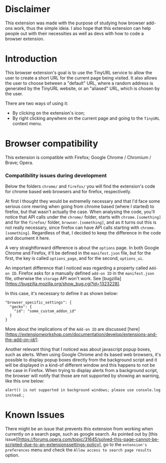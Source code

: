# Disclaimer
This extension was made with the purpose of studying how browser add-ons work, thus the simple ideia. I also hope that this extension can help people out with their necessities as well as devs with how to code a browser extension.

# Introduction
This browser extension's goal is to use the TinyURL service to allow the user to create a short URL for the current page being visited. It also allows the user to choose between a "default" URL, where a random address is generated by the TinyURL website, or an "aliased" URL, which is chosen by the user.

There are two ways of using it:
* By clicking on the extension's icon;
* By right clicking anywhere on the current page and going to the `TinyURL` context menu.

# Browser compatibility
This extension is compatible with Firefox; Google Chrome / Chromium / Brave; Opera.

### Compatibility issues during development
Below the folders `chrome/` and `firefox/` you will find the extension's code for chrome based web browsers and for firefox, respectivelly.

At first I thought they would be extremelly necessary and that I'd face some serious core rewring when going from chrome based (where I started) to firefox, but that wasn't actually the case. When analysing the code, you'll notice that API calls under the `chrome/` folder, starts with `chrome.[something]` and for the `firefox/` folder, `browser.[something]`, and as it turns out this is not really necessary, since firefox can have API calls starting with `chrome.[something]`. Regardless of that, I decided to keep the difference in the code and document it here.

A very straightforward difference is about the `options` page. In both Google Chrome and Firefox, it'll be defined in the `manifest.json` file, but for the first, the key is called `options_page`, and for the second, `options_ui`.

An important difference that I noticed was regarding a property called `Add-on ID`. Firefox asks for a manually defined `add-on ID` in the `manifest.json` file, otherwise the `storage` API won't work. See [bugzilla][https://bugzilla.mozilla.org/show_bug.cgi?id=1323228].

In this case, it's necessary to define it as shown below:
```
"browser_specific_settings": {
  "gecko": {
    "id": "some_custom_addon_id"
  }
}

```

More about the implications of the `Add-on ID` are discussed [here][https://extensionworkshop.com/documentation/develop/extensions-and-the-add-on-id/].


Another relevant thing that I noticed was about javascript popup boxes, such as alerts. When using Google Chrome and its based web browsers, it's possible to display popup boxes directly from the background script and it will be displayed in a kind-of different window and this happens to not be the case in Firefox. When trying to display alerts from a background script, the browser will notify that those are not supported by showing an warning, like this one below:

`alert() is not supported in background windows; please use console.log instead.`;

# Known Issues
There might be an issue that prevents this extension from working when currently on a search page, such as google search. As pointed out by [this issue][https://forums.opera.com/topic/31645/solved-this-page-cannot-be-scripted-due-to-an-extensionssettings-policy], go to the `extension's preferences` menu and check the `Allow access to search page results` option.

